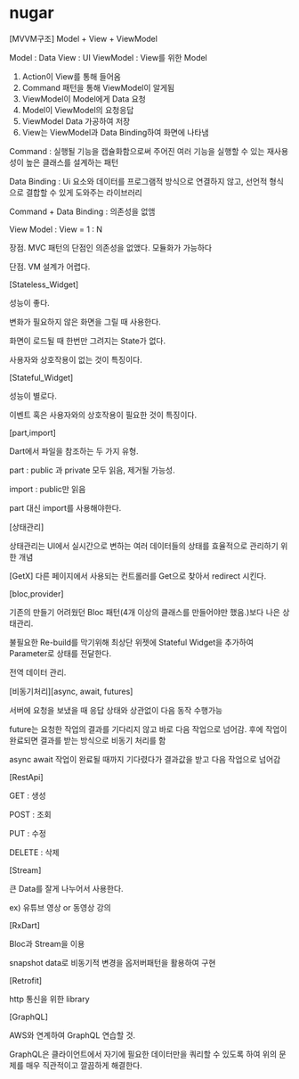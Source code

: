 # nugar

[MVVM구조]
Model + View + ViewModel

Model : Data
View : UI
ViewModel : View를 위한 Model

1. Action이 View를 통해 들어옴
2. Command 패턴을 통해 ViewModel이 알게됨
3. ViewModel이 Model에게 Data 요청
4. Model이 ViewModel의 요청응답
5. ViewModel Data 가공하여 저장
6. View는 ViewModel과 Data Binding하여 화면에 나타냄

Command : 실행될 기능을 캡슐화함으로써 주어진 여러 기능을 실행할 수 있는 재사용성이 높은 클래스를 설계하는 패턴

Data Binding : Ui 요소와 데이터를 프로그램적 방식으로 연결하지 않고, 선언적 형식으로 결합할 수 있게 도와주는 라이브러리

Command + Data Binding : 의존성을 없앰

View Model : View = 1 : N

장점. MVC 패턴의 단점인 의존성을 없앴다. 모듈화가 가능하다

단점. VM 설계가 어렵다.

[Stateless_Widget]

성능이 좋다.

변화가 필요하지 않은 화면을 그릴 때 사용한다.

화면이 로드될 때 한번만 그려지는 State가 없다.

사용자와 상호작용이 없는 것이 특징이다.

[Stateful_Widget]

성능이 별로다.

이벤트 혹은 사용자와의 상호작용이 필요한 것이 특징이다.

[part,import]

Dart에서 파일을 참조하는 두 가지 유형.

part : public 과 private 모두 읽음, 제거될 가능성.

import : public만 읽음

part 대신 import를 사용해야한다.

[상태관리]

상태관리는 UI에서 실시간으로 변하는 여러 데이터들의 상태를 효율적으로 관리하기 위한 개념

[GetX]
다른 페이지에서 사용되는 컨트롤러를 Get으로 찾아서 redirect 시킨다.

[bloc,provider]

기존의 만들기 어려웠던 Bloc 패턴(4개 이상의 클래스를 만들어야만 했음.)보다 나은 상태관리.

불필요한 Re-build를 막기위해 최상단 위젯에 Stateful Widget을 추가하여 Parameter로 상태를 전달한다.

전역 데이터 관리.

[비동기처리][async, await, futures]

서버에 요청을 보냈을 때 응답 상태와 상관없이 다음 동작 수행가능

future는 요청한 작업의 결과를 기다리지 않고 바로 다음 작업으로 넘어감.
후에 작업이 완료되면 결과를 받는 방식으로 비동기 처리를 함

async await
작업이 완료될 때까지 기다렸다가 결과값을 받고 다음 작업으로 넘어감

[RestApi]

GET : 생성

POST : 조회

PUT : 수정

DELETE : 삭제

[Stream]

큰 Data를 잘게 나누어서 사용한다.

ex) 유튜브 영상 or 동영상 강의

[RxDart]

Bloc과 Stream을 이용

snapshot data로 비동기적 변경을 옵저버패턴을 활용하여 구현

[Retrofit]

http 통신을 위한 library

[GraphQL]

AWS와 연계하여 GraphQL 연습할 것.

GraphQL은 클라이언트에서 자기에 필요한 데이터만을 쿼리할 수 있도록 하여 위의 문제를 매우 직관적이고 깔끔하게 해결한다.
